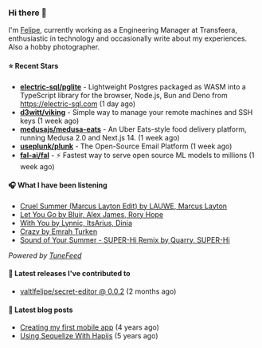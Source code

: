 ### Hi there 👋

I'm [Felipe](https://felipevm.com), currently working as a Engineering Manager at Transfeera, enthusiastic in technology and occasionally write about my experiences. Also a hobby photographer.

#### ⭐ Recent Stars
- **[electric-sql/pglite](https://github.com/electric-sql/pglite)** - Lightweight Postgres packaged as WASM into a TypeScript library for the browser, Node.js, Bun and Deno from https://electric-sql.com (1 day ago)
- **[d3witt/viking](https://github.com/d3witt/viking)** - Simple way to manage your remote machines and SSH keys (1 week ago)
- **[medusajs/medusa-eats](https://github.com/medusajs/medusa-eats)** - An Uber Eats-style food delivery platform, running Medusa 2.0 and Next.js 14. (1 week ago)
- **[useplunk/plunk](https://github.com/useplunk/plunk)** - The Open-Source Email Platform (1 week ago)
- **[fal-ai/fal](https://github.com/fal-ai/fal)** - ⚡ Fastest way to serve open source ML models to millions (1 week ago)

#### 🎧 What I have been listening
- [Cruel Summer (Marcus Layton Edit) by LAUWE, Marcus Layton](https://open.spotify.com/track/4yg4e6LkbEzc3sA0bE0GYg)
- [Let You Go by Bluir, Alex James, Rory Hope](https://open.spotify.com/track/011iPe7nJFbrawEcYyHFIC)
- [With You by Lynnic, ItsArius, Dinia](https://open.spotify.com/track/4FtVOZM48CHrItbrqfn9Sd)
- [Crazy by Emrah Turken](https://open.spotify.com/track/50aTvLjSIY9557R53e9WHC)
- [Sound of Your Summer - SUPER-Hi Remix by Quarry, SUPER-Hi](https://open.spotify.com/track/6fUqnrhQGXH7RGbhLgbRyr)

_Powered by [TuneFeed](https://tunefeed.app?ref=valtlfelipe-gh-profile)_ 

#### 🚀 Latest releases I've contributed to


- [valtlfelipe/secret-editor @ 0.0.2](https://github.com/valtlfelipe/secret-editor/releases/tag/0.0.2) (2 months ago)

#### 📄 Latest blog posts
- [Creating my first mobile app](https://felipevm.com/posts/creating-my-first-mobile-app/) (4 years ago)
- [Using Sequelize With Hapijs](https://felipevm.com/posts/using-sequelize-with-hapijs/) (5 years ago)
